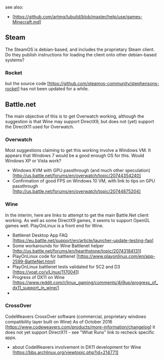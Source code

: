 
see also:
* [https://github.com/artmg/lubuild/blob/master/help/use/games-Minecraft.md]


## Steam

The SteamOS is debian-based, and includes the proprietary Steam client. 
Do they publish instructions for loading the client onto other debian-based systems?

### Rocket

but the source code [https://github.com/steamos-community/stephensons-rocket] 
has not been updated for a while. 


## Battle.net

The main objective of this is to get Overwatch working, 
although the suggestion is that Wine may support DirectX9, 
but does not (yet) support the DirectX11 used for Overwatch. 


### Overwatch

Most suggestions claiming to get this working involve a Windows VM. 
It appears that Windows 7 would be a good enough OS for this. 
Would Windows XP or Vista work?

* Windows KVM with GPU passthrough (and much other speculation) [http://us.battle.net/forums/en/overwatch/topic/20744354240]
* Confirmation of good FPS on Windows 10 VM, with link to tips on GPU passthrough [http://us.battle.net/forums/en/overwatch/topic/20744875204]


### Wine 

In the interim, here are links to attempt to get the main Battle.Net client working. 
As well as some DirectX9 games, it seems to support OpenGL games well. 
PlayOnLinux is a front end for Wine. 

* Battlenet Desktop App FAQ [https://eu.battle.net/support/en/article/launcher-update-testing-faq]
* Some workarounds for Wine Battlenet helper [http://us.battle.net/forums/en/hearthstone/topic/20743184131] 
* PlayOnLinux code for battlenet [https://www.playonlinux.com/en/app-2599-BattleNet.html]
* PlayOnLinux battlenet tests validated for SC2 and D3 [https://voat.co/v/Linux/1170041]
* Progress of DX11 on Wine [https://www.reddit.com/r/linux_gaming/comments/4ji9up/progress_of_dx11_support_in_wine/]
* 

### CrossOver

CodeWeavers CrossOver software (commercial, proprietary windows compatibility layer built on Wine) 
As of October 2016 [https://www.codeweavers.com/products/more-information/changelog] 
it does not yet support DirectX11 - see "What Runs" link to recheck specific apps.

* about CodeWeavers involvement in DX11 development for Wine [https://bbs.archlinux.org/viewtopic.php?id=214771]

